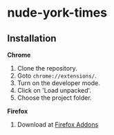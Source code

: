 # nude-york-times
## Installation

**Chrome**
1. Clone the repository.
2. Goto `chrome://extensions/`.
3. Turn on the developer mode.
4. Click on 'Load unpacked'.
5. Choose the project folder.

**Firefox**

1. Download at [Firefox Addons](https://addons.mozilla.org/zh-TW/firefox/addon/nude-york-times/)
